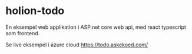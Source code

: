 # holion-todo

En eksempel web applikation i ASP.net core web api, med react typescript som frontend.

Se live eksempel i azure cloud https://todo.askekoed.com/
